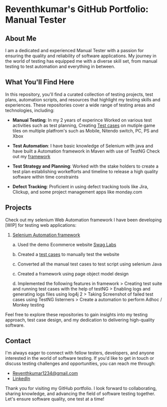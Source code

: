 # Reventhkumar's GitHub Portfolio: Manual Tester

## About Me


I am a dedicated and experienced Manual Tester with a passion for ensuring the quality and reliability of software applications. My journey in the world of testing has equipped me with a diverse skill set, from manual testing to test automation and everything in between.

## What You'll Find Here

In this repository, you'll find a curated collection of testing projects, test plans, automation scripts, and resources that highlight my testing skills and experiences. These repositories cover a wide range of testing areas and technologies, including:

- **Manual Testing**: In my 2 years of experince Worked on various test activities such as test planning, Creating [Test cases](https://docs.google.com/spreadsheets/d/1MwTMjS76iXtZI42kVIxJa6ZRTHB901abBYeHHbZkClM/edit#gid=0) on mutiple game tiles on multiple platfrom's such as Mobile, Nitendo switch, PC, PS and Xbox

- **Test Automation**: I have basic knowledge of Selenium with java and have built a Automation framework in Maven with use of TestNG Check out my [framework](https://github.com/reventhkumar/SeleniumFramework.git)

- **Test Strategy and Planning**: Worked with the stake holders to create a test plan establishing workefforts and timeline to release a high quality software within time constraints

- **Defect Tracking**: Proficient in using defect tracking tools like Jira, Clickup, and some project management apps like monday.com

## Projects

Check out my selenium Web Automation framework I have been developing [WIP] for testing web applications:


1. [Selenium Automation framework](https://github.com/reventhkumar/SeleniumFramework.git)

      a. Used the demo Ecommerce website [Swag Labs](https://www.saucedemo.com/v1/index.html)

      b. Created a [test cases](https://docs.google.com/document/d/1rzhbeMTPIXfukwqzAo-2jDne0vztLej8rfrxgidxT7E/edit?usp=sharing) to  manually  test the website

      c. Converted all the manual test cases to test script using selenium Java

      c. Created a framework using page object model design

      d. Implemented the following features in framework
                > Creating test suite and running test cases with the help of testNG
                > Enabling logs and generating logs files using log4j 2
                > Taking Screenshot of failed test cases using TestNG listerners
                > Create a automation to perform Adhoc / Monkey testing
         
Feel free to explore these repositories to gain insights into my testing approach, test case design, and my dedication to delivering high-quality software.


## Contact

I'm always eager to connect with fellow testers, developers, and anyone interested in the world of software testing. If you'd like to get in touch or discuss testing challenges and opportunities, you can reach me through:

- Reventhkumar1234@gmail.com
- [LinkedIn](https://www.linkedin.com/in/reventh-kumar-336249a3/)

Thank you for visiting my GitHub portfolio. I look forward to collaborating, sharing knowledge, and advancing the field of software testing together. Let's ensure software quality, one test at a time!

